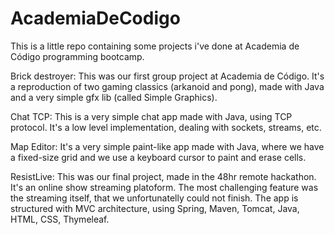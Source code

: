 # AcademiaDeCodigo

This is a little repo containing some projects i've done at Academia de Código programming bootcamp.

Brick destroyer:
This was our first group project at Academia de Código. It's a reproduction of two gaming classics (arkanoid and pong), made with Java and a very simple gfx lib (called Simple Graphics).

Chat TCP:
This is a very simple chat app made with Java, using TCP protocol. It's a low level implementation, dealing with sockets, streams, etc.

Map Editor:
It's a very simple paint-like app made with Java, where we have a fixed-size grid and we use a keyboard cursor to paint and erase cells.

ResistLive:
This was our final project, made in the 48hr remote hackathon. It's an online show streaming platoform. The most challenging feature was the streaming itself, that we unfortunatelly could not finish. The app is structured with MVC architecture, using Spring, Maven, Tomcat, Java, HTML, CSS, Thymeleaf.
